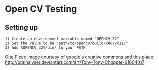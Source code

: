 Open CV Testing
===============

Setting up
----------
	1) Create an environment variable named "OPENCV_32"
	2) Set the value to be "path/to/opencv/build/x86/vc11/"
	3) Add %OPENCV_32%/bin/ to your PATH

One Piece image courtesy of google's creative commons and this place:
http://brainalyser.deviantart.com/art/Tony-Tony-Chopper-61004017



